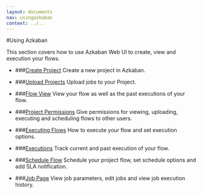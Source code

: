 ```yaml
---
layout: documents
nav: usingazkaban
context: ../..
---
```


#Using Azkaban

This section covers how to use Azkaban Web UI to create, view and execution your flows.

* ###[Create Project](./projectcreate.html)
	Create a new project in Azkaban.

* ###[Upload Projects](./projectupload.html)
	Upload jobs to your Project.

* ###[Flow View](./projectflowview.html)
	View your flow as well as the past executions of your flow.

* ###[Project Permissions](./projectpermissions.html)
	Give permissions for viewing, uploading, executing and scheduling flows to other users.

* ###[Executing Flows](./executingflow.html)
	How to execute your flow and set execution options.
	
* ###[Executions](./executions.html)
	Track current and past execution of your flow.
	
* ###[Schedule Flow](./scheduleflow.html)
	Schedule your project flow, set schedule options and add SLA notification.
	
* ###[Job Page](./jobpage.html)
	View job parameters, edit jobs and view job execution history.
